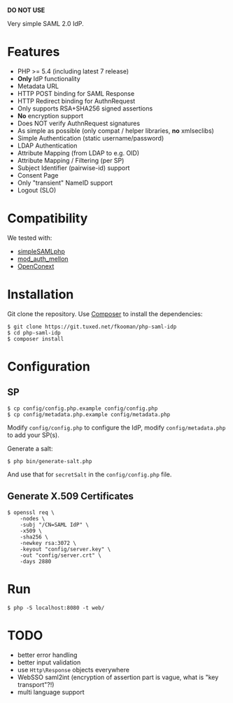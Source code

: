 **DO NOT USE**

Very simple SAML 2.0 IdP.

# Features

- PHP >= 5.4 (including latest 7 release)
- **Only** IdP functionality
- Metadata URL
- HTTP POST binding for SAML Response
- HTTP Redirect binding for AuthnRequest
- Only supports RSA+SHA256 signed assertions
- **No** encryption support
- Does NOT verify AuthnRequest signatures
- As simple as possible (only compat / helper libraries, **no** xmlseclibs)
- Simple Authentication (static username/password)
- LDAP Authentication
- Attribute Mapping (from LDAP to e.g. OID)
- Attribute Mapping / Filtering (per SP)
- Subject Identifier (pairwise-id) support
- Consent Page
- Only "transient" NameID support
- Logout (SLO)

# Compatibility

We tested with:

- [simpleSAMLphp](https://simplesamlphp.org/)
- [mod_auth_mellon](https://github.com/UNINETT/mod_auth_mellon/)
- [OpenConext](https://openconext.org/)

# Installation

Git clone the repository. Use [Composer](https://getcomposer.org/) to install
the dependencies:

    $ git clone https://git.tuxed.net/fkooman/php-saml-idp
    $ cd php-saml-idp
    $ composer install

# Configuration

## SP 

    $ cp config/config.php.example config/config.php
    $ cp config/metadata.php.example config/metadata.php

Modify `config/config.php` to configure the IdP, modify `config/metadata.php` 
to add your SP(s).

Generate a salt:
    
    $ php bin/generate-salt.php

And use that for `secretSalt` in the `config/config.php` file.

## Generate X.509 Certificates

    $ openssl req \
        -nodes \
        -subj "/CN=SAML IdP" \
        -x509 \
        -sha256 \
        -newkey rsa:3072 \
        -keyout "config/server.key" \
        -out "config/server.crt" \
        -days 2880

# Run

    $ php -S localhost:8080 -t web/

# TODO

- better error handling
- better input validation
- use `Http\Response` objects everywhere
- WebSSO saml2int (encryption of assertion part is vague, what is "key transport"?!)
- multi language support
